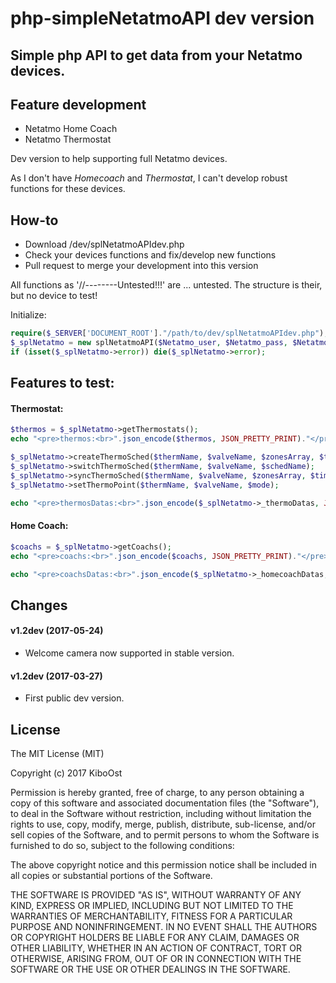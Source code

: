 # php-simpleNetatmoAPI dev version

## Simple php API to get data from your Netatmo devices.


## Feature development

- Netatmo Home Coach
- Netatmo Thermostat

Dev version to help supporting full Netatmo devices.

As I don't have *Homecoach* and *Thermostat*, I can't develop robust functions for these devices.

## How-to

- Download /dev/splNetatmoAPIdev.php
- Check your devices functions and fix/develop new functions
- Pull request to merge your development into this version

All functions as '//--------Untested!!!' are ... untested. The structure is their, but no device to test!

Initialize:

```php
require($_SERVER['DOCUMENT_ROOT']."/path/to/dev/splNetatmoAPIdev.php");
$_splNetatmo = new splNetatmoAPI($Netatmo_user, $Netatmo_pass, $Netatmo_app_id, $Netatmo_app_secret);
if (isset($_splNetatmo->error)) die($_splNetatmo->error);
```

## Features to test:

#### Thermostat:

```php
$thermos = $_splNetatmo->getThermostats();
echo "<pre>thermos:<br>".json_encode($thermos, JSON_PRETTY_PRINT)."</pre><br>";

$_splNetatmo->createThermoSched($thermName, $valveName, $zonesArray, $timesArray, $schedName);
$_splNetatmo->switchThermoSched($thermName, $valveName, $schedName);
$_splNetatmo->syncThermoSched($thermName, $valveName, $zonesArray, $timesArray);
$_splNetatmo->setThermoPoint($thermName, $valveName, $mode);

echo "<pre>thermosDatas:<br>".json_encode($_splNetatmo->_thermoDatas, JSON_PRETTY_PRINT)."</pre><br>";
```

#### Home Coach:

```php
$coachs = $_splNetatmo->getCoachs();
echo "<pre>coachs:<br>".json_encode($coachs, JSON_PRETTY_PRINT)."</pre><br>";

echo "<pre>coachsDatas:<br>".json_encode($_splNetatmo->_homecoachDatas, JSON_PRETTY_PRINT)."</pre><br>";
```

## Changes

#### v1.2dev (2017-05-24)
- Welcome camera now supported in stable version.

#### v1.2dev (2017-03-27)
- First public dev version.

## License

The MIT License (MIT)

Copyright (c) 2017 KiboOst

Permission is hereby granted, free of charge, to any person obtaining a copy
of this software and associated documentation files (the "Software"), to deal
in the Software without restriction, including without limitation the rights
to use, copy, modify, merge, publish, distribute, sub-license, and/or sell
copies of the Software, and to permit persons to whom the Software is
furnished to do so, subject to the following conditions:

The above copyright notice and this permission notice shall be included in all
copies or substantial portions of the Software.

THE SOFTWARE IS PROVIDED "AS IS", WITHOUT WARRANTY OF ANY KIND, EXPRESS OR
IMPLIED, INCLUDING BUT NOT LIMITED TO THE WARRANTIES OF MERCHANTABILITY,
FITNESS FOR A PARTICULAR PURPOSE AND NONINFRINGEMENT. IN NO EVENT SHALL THE
AUTHORS OR COPYRIGHT HOLDERS BE LIABLE FOR ANY CLAIM, DAMAGES OR OTHER
LIABILITY, WHETHER IN AN ACTION OF CONTRACT, TORT OR OTHERWISE, ARISING FROM,
OUT OF OR IN CONNECTION WITH THE SOFTWARE OR THE USE OR OTHER DEALINGS IN THE
SOFTWARE.
